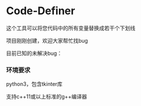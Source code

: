# Code-Definer

这个工具可以将您代码中的所有变量替换成若干个下划线

项目刚刚创建，欢迎大家帮忙找bug

目前已知的未解决bug：

### 环境要求

python3，包含tkinter库

支持c++11或以上标准的g++编译器
